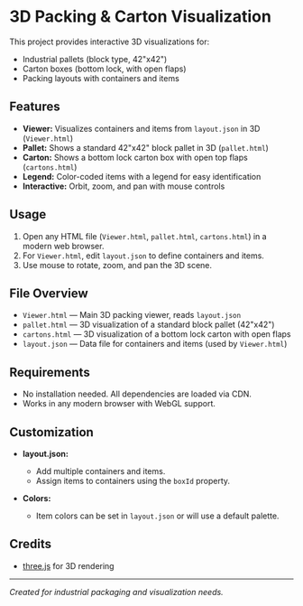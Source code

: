 # 3D Packing & Carton Visualization

This project provides interactive 3D visualizations for:
- Industrial pallets (block type, 42"x42")
- Carton boxes (bottom lock, with open flaps)
- Packing layouts with containers and items

## Features

- **Viewer:** Visualizes containers and items from `layout.json` in 3D (`Viewer.html`)
- **Pallet:** Shows a standard 42"x42" block pallet in 3D (`pallet.html`)
- **Carton:** Shows a bottom lock carton box with open top flaps (`cartons.html`)
- **Legend:** Color-coded items with a legend for easy identification
- **Interactive:** Orbit, zoom, and pan with mouse controls

## Usage

1. Open any HTML file (`Viewer.html`, `pallet.html`, `cartons.html`) in a modern web browser.
2. For `Viewer.html`, edit `layout.json` to define containers and items.
3. Use mouse to rotate, zoom, and pan the 3D scene.

## File Overview

- `Viewer.html` — Main 3D packing viewer, reads `layout.json`
- `pallet.html` — 3D visualization of a standard block pallet (42"x42")
- `cartons.html` — 3D visualization of a bottom lock carton with open flaps
- `layout.json` — Data file for containers and items (used by `Viewer.html`)

## Requirements

- No installation needed. All dependencies are loaded via CDN.
- Works in any modern browser with WebGL support.

## Customization

- **layout.json:**  
  - Add multiple containers and items.  
  - Assign items to containers using the `boxId` property.

- **Colors:**  
  - Item colors can be set in `layout.json` or will use a default palette.

## Credits

- [three.js](https://threejs.org/) for 3D rendering

---

*Created for industrial packaging and visualization needs.*

